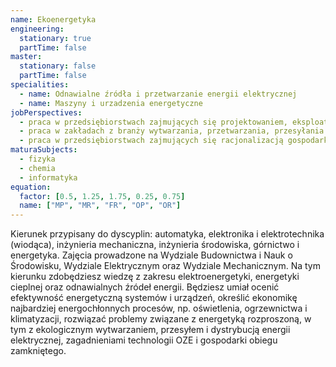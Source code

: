 ```yaml
---
name: Ekoenergetyka
engineering:
  stationary: true
  partTime: false
master:
  stationary: false
  partTime: false
specialities:
  - name: Odnawialne źródła i przetwarzanie energii elektrycznej
  - name: Maszyny i urzadzenia energetyczne
jobPerspectives:
  - praca w przedsiębiorstwach zajmujących się projektowaniem, eksploatacją, diagnostyką oraz problematyką bezpieczeństwa i niezawodności urządzeń oraz systemów energetycznych
  - praca w zakładach z branży wytwarzania, przetwarzania, przesyłania i dystrybucji energii
  - praca w przedsiębiorstwach zajmujących się racjonalizacją gospodarki energią oraz wdrażaniem technologii służących oszczędności energii, w tym OZE
maturaSubjects:
  - fizyka
  - chemia
  - informatyka
equation:
  factor: [0.5, 1.25, 1.75, 0.25, 0.75]
  name: ["MP", "MR", "FR", "OP", "OR"]
---
```


Kierunek przypisany do dyscyplin: automatyka, elektronika i elektrotechnika (wiodąca), inżynieria mechaniczna, inżynieria środowiska, górnictwo i energetyka. Zajęcia prowadzone na Wydziale Budownictwa i Nauk o Środowisku, Wydziale Elektrycznym oraz Wydziale Mechanicznym. Na tym kierunku zdobędziesz wiedzę z zakresu elektroenergetyki, energetyki cieplnej oraz odnawialnych źródeł energii. Będziesz umiał ocenić efektywność energetyczną systemów i urządzeń, określić ekonomikę najbardziej energochłonnych procesów, np. oświetlenia, ogrzewnictwa i klimatyzacji, rozwiązać problemy związane z energetyką rozproszoną, w tym z ekologicznym wytwarzaniem, przesyłem i dystrybucją energii elektrycznej, zagadnieniami technologii OZE i gospodarki obiegu zamkniętego.
